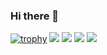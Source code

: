 ### Hi there 👋

<!--
**AFKK1737984/AFKK1737984** is a ✨ _special_ ✨ repository because its `README.md` (this file) appears on your GitHub profile.

Here are some ideas to get you started:

- 🔭 I’m currently working on ...
- 🌱 I’m currently learning ...
- 👯 I’m looking to collaborate on ...
- 🤔 I’m looking for help with ...
- 💬 Ask me about ...
- 📫 How to reach me: ...
- 😄 Pronouns: ...
- ⚡ Fun fact: ...
-->
[![trophy](https://github-profile-trophy.vercel.app/?username=AFKK1737984&theme=onedark)](https://github.com/ryo-ma/github-profile-trophy)
[![](https://github-readme-stats.vercel.app/api?username=AFKK1737984&show_icons=true&theme=github_dark)](https://github.com/anuraghazra/github-readme-stats)
[![](http://github-profile-summary-cards.vercel.app/api/cards/profile-details?username=AFKK1737984&theme=github_dark)](https://github.com/vn7n24fzkq/github-profile-summary-cards)
[![](http://github-profile-summary-cards.vercel.app/api/cards/repos-per-language?username=AFKK1737984&theme=github_dark&exclude=true)](https://github.com/vn7n24fzkq/github-profile-summary-cards)
[![](http://github-profile-summary-cards.vercel.app/api/cards/productive-time?username=AFKK1737984&theme=github_dark)](https://github.com/vn7n24fzkq/github-profile-summary-cards)
